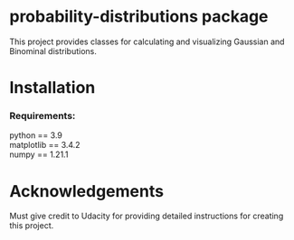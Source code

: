 # probability-distributions package

This project provides classes for calculating and visualizing Gaussian and Binominal distributions.

# Installation

### Requirements:
python == 3.9  
matplotlib == 3.4.2  
numpy == 1.21.1  

# Acknowledgements
Must give credit to Udacity for providing detailed instructions for creating this project.
